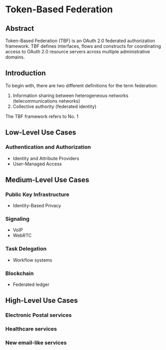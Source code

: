 # Token-Based Federation

## Abstract

Token-Based Federation (TBF) is an OAuth 2.0 federated authorization framework.
TBF defines interfaces, flows and constructs for coordinating access to OAuth 2.0
resource servers across multiple administrative domains.

## Introduction

To begin with, there are two different definitions for the term federation:

1. Information sharing between heterogeneous networks (telecommunications networks)  
2. Collective authority (federated identity)

The TBF framework refers to No. 1

## Low-Level Use Cases

### Authentication and Authorization

* Identity and Attribute Providers
* User-Managed Access

## Medium-Level Use Cases

### Public Key Infrastructure

* Identity-Based Privacy

### Signaling

* VoIP
* WebRTC

### Task Delegation

* Workflow systems

### Blockchain

* Federated ledger

## High-Level Use Cases

### Electronic Postal services

### Healthcare services

### New email-like services
